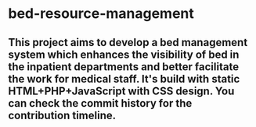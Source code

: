 # bed-resource-management
## This project aims to develop a bed management system which enhances the visibility of bed in the inpatient departments and better facilitate the work for medical staff. It's build with static HTML+PHP+JavaScript with CSS design. You can check the commit history for the contribution timeline. 
